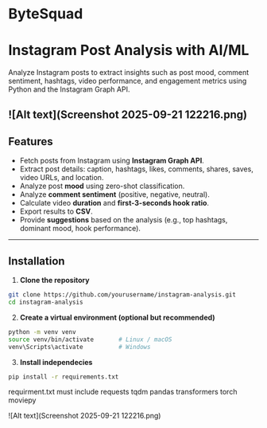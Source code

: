 ﻿# ByteSquad
# Instagram Post Analysis with AI/ML

Analyze Instagram posts to extract insights such as post mood, comment sentiment, hashtags, video performance, and engagement metrics using Python and the Instagram Graph API.

![Alt text](Screenshot 2025-09-21 122216.png)
---

## Features

- Fetch posts from Instagram using **Instagram Graph API**.
- Extract post details: caption, hashtags, likes, comments, shares, saves, video URLs, and location.
- Analyze post **mood** using zero-shot classification.
- Analyze **comment sentiment** (positive, negative, neutral).
- Calculate video **duration** and **first-3-seconds hook ratio**.
- Export results to **CSV**.
- Provide **suggestions** based on the analysis (e.g., top hashtags, dominant mood, hook performance).

---

## Installation

1. **Clone the repository**

```bash
git clone https://github.com/yourusername/instagram-analysis.git
cd instagram-analysis 
```

2. **Create a virtual environment (optional but recommended)**
```bash
python -m venv venv
source venv/bin/activate       # Linux / macOS
venv\Scripts\activate          # Windows
```

3. **Install independecies**
```bash
pip install -r requirements.txt
```
requirment.txt must include
requests
tqdm
pandas
transformers
torch
moviepy

![Alt text](Screenshot 2025-09-21 122216.png)


